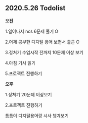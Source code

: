 ## 2020.5.26 Todolist

**오전**

1.일어나서 ncs 6문제 풀기 O

2.어제 공부한 디지털 용어 보면서 출근 O

3.정처기 수업시작 전까지 10문제 이상 보기

4.아침 기사 읽기

5.프로젝트 진행하기



**오후**

1.정처기 20문제 이상보기

2.프로젝트 진행하기







틈틈이 디지털용어랑 시사 챙겨보기